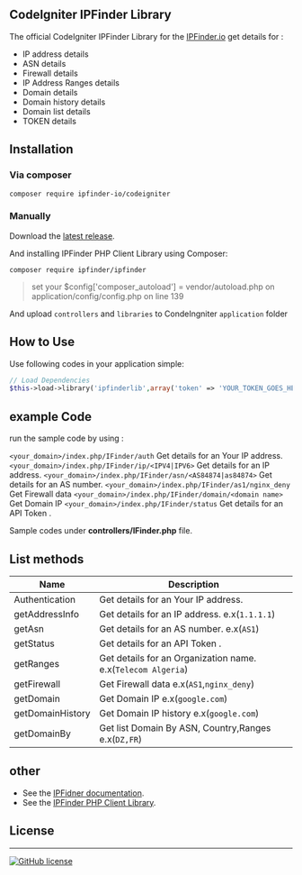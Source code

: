 ## CodeIgniter IPFinder Library
The official CodeIgniter IPFinder Library for the [IPFinder.io](https://ipfinder.io) get details for :
-  IP address details
-  ASN  details
-  Firewall details
-  IP Address Ranges details
-  Domain details
-  Domain history details
-  Domain list details
-  TOKEN details

## Installation

### Via composer

```shell
composer require ipfinder-io/codeigniter
```

### Manually

Download the [latest release](https://github.com/ipfinder-io/codeigniter-ipfinder/releases).

And installing IPFinder PHP Client Library using Composer:
```shell
composer require ipfinder/ipfinder
```
> set your $config['composer_autoload'] = vendor/autoload.php on application/config/config.php on line 139

And upload `controllers` and `libraries`  to CondeIngniter `application` folder


## How to Use
Use following codes in your application simple:
```php
// Load Dependencies
$this->load->library('ipfinderlib',array('token' => 'YOUR_TOKEN_GOES_HERE','proxy' => NULL));
```

## example Code

run the sample code by using :

`<your_domain>/index.php/IFinder/auth` Get details for an Your IP address.
`<your_domain>/index.php/IFinder/ip/<IPV4|IPV6>`  Get details for an IP address.
`<your_domain>/index.php/IFinder/asn/<AS84874|as84874>` Get details for an AS number.
`<your_domain>/index.php/IFinder/as1/nginx_deny` Get Firewall data
`<your_domain>/index.php/IFinder/domain/<domain name>` Get  Domain IP
`<your_domain>/index.php/IFinder/status`  Get details for an API Token .

Sample codes under **controllers/IFinder.php** file.

## List methods

| Name             |  Description
| ---------------  | ----------- |
| Authentication   | Get details for an Your IP address.
| getAddressInfo   | Get details for an IP address. e.x(`1.1.1.1`)
| getAsn           | Get details for an AS number.  e.x(`AS1`)
| getStatus        |  Get details for an API Token .
| getRanges        | Get details for an Organization name. e.x(`Telecom Algeria`)
| getFirewall      | Get Firewall data e.x(`AS1`,`nginx_deny`)
| getDomain        | Get Domain IP e.x(`google.com`)
| getDomainHistory | Get Domain IP history e.x(`google.com`)
| getDomainBy      | Get list Domain By ASN, Country,Ranges e.x(`DZ,FR`)



## other

- See the [IPFidner documentation](https://ipfinder.io/docs).
- See the [IPFinder PHP Client Library](hhttps://github.com/ipfinder-io/ip-finder-php).

## License

----
[![GitHub license](https://img.shields.io/github.com/ipfinder-io/codeigniter-ipfinder.svg)](https://github.com/ipfinder-io/codeigniter-ipfinder/blob/master/LICENSE)
